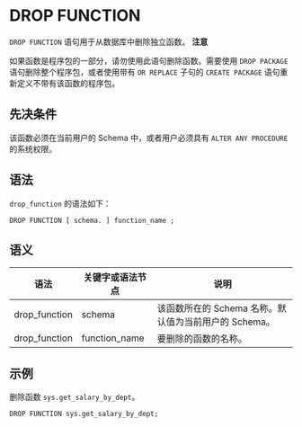 DROP FUNCTION 
==================================

`DROP FUNCTION` 语句用于从数据库中删除独立函数。
**注意**



如果函数是程序包的一部分，请勿使用此语句删除函数。需要使用 `DROP PACKAGE` 语句删除整个程序包，或者使用带有 `OR REPLACE` 子句的 `CREATE PACKAGE` 语句重新定义不带有该函数的程序包。

先决条件 
-------------------------

该函数必须在当前用户的 Schema 中，或者用户必须具有 `ALTER ANY PROCEDURE` 的系统权限。

语法 
-----------------------

`drop_function` 的语法如下：

```unknow
DROP FUNCTION [ schema. ] function_name ;
```



语义 
-----------------------



|      语法       |   关键字或语法节点    |                 说明                 |
|---------------|---------------|------------------------------------|
| drop_function | schema        | 该函数所在的 Schema 名称。默认值为当前用户的 Schema。 |
| drop_function | function_name | 要删除的函数的名称。                         |



示例 
-----------------------

删除函数 `sys.get_salary_by_dept`。

```unknow
DROP FUNCTION sys.get_salary_by_dept;
```


